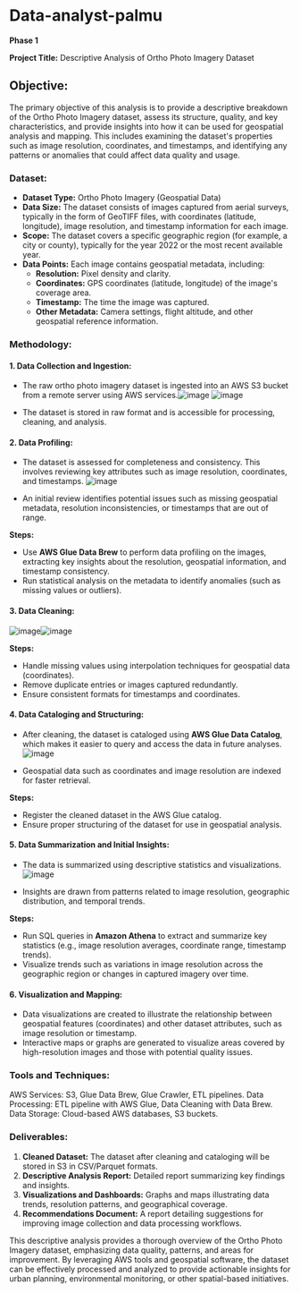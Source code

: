 # Data-analyst-palmu
**Phase 1**

**Project Title:** Descriptive Analysis of Ortho Photo Imagery Dataset


## **Objective:**  
The primary objective of this analysis is to provide a descriptive breakdown of the Ortho Photo Imagery dataset, assess its structure, quality, and key characteristics, and provide insights into how it can be used for geospatial analysis and mapping. This includes examining the dataset's properties such as image resolution, coordinates, and timestamps, and identifying any patterns or anomalies that could affect data quality and usage.


### **Dataset:**
- **Dataset Type:** Ortho Photo Imagery (Geospatial Data)
- **Data Size:** The dataset consists of images captured from aerial surveys, typically in the form of GeoTIFF files, with coordinates (latitude, longitude), image resolution, and timestamp information for each image.
- **Scope:** The dataset covers a specific geographic region (for example, a city or county), typically for the year 2022 or the most recent available year.
- **Data Points:** Each image contains geospatial metadata, including:
  - **Resolution:** Pixel density and clarity.
  - **Coordinates:** GPS coordinates (latitude, longitude) of the image's coverage area.
  - **Timestamp:** The time the image was captured.
  - **Other Metadata:** Camera settings, flight altitude, and other geospatial reference information.

### **Methodology:**

#### **1. Data Collection and Ingestion:**
- The raw ortho photo imagery dataset is ingested into an AWS S3 bucket from a remote server using AWS services.![image](https://github.com/user-attachments/assets/810c6cb4-8f5e-43c5-8c82-bad83b4922d7)
![image](https://github.com/user-attachments/assets/9802a3e7-db00-4ff7-bfad-f0e42ea39158)

- The dataset is stored in raw format and is accessible for processing, cleaning, and analysis.

#### **2. Data Profiling:**
- The dataset is assessed for completeness and consistency. This involves reviewing key attributes such as image resolution, coordinates, and timestamps. ![image](https://github.com/user-attachments/assets/9974be5e-01a3-44b3-a0b2-c83af8ee996c)

- An initial review identifies potential issues such as missing geospatial metadata, resolution inconsistencies, or timestamps that are out of range.


**Steps:**
- Use **AWS Glue Data Brew** to perform data profiling on the images, extracting key insights about the resolution, geospatial information, and timestamp consistency.
- Run statistical analysis on the metadata to identify anomalies (such as missing values or outliers).

#### **3. Data Cleaning:**
![image](https://github.com/user-attachments/assets/02df108b-0eb9-4e41-a2d1-1a9b96a0d35a)![image](https://github.com/user-attachments/assets/98f7e6ab-eee4-4a83-bdc2-a4df45ed6ead)

**Steps:**
- Handle missing values using interpolation techniques for geospatial data (coordinates).
- Remove duplicate entries or images captured redundantly.
- Ensure consistent formats for timestamps and coordinates.

#### **4. Data Cataloging and Structuring:**
- After cleaning, the dataset is cataloged using **AWS Glue Data Catalog**, which makes it easier to query and access the data in future analyses.![image](https://github.com/user-attachments/assets/46dfeee8-e295-44de-9d33-42cf12797475)

- Geospatial data such as coordinates and image resolution are indexed for faster retrieval.

**Steps:**
- Register the cleaned dataset in the AWS Glue catalog.
- Ensure proper structuring of the dataset for use in geospatial analysis.

#### **5. Data Summarization and Initial Insights:**
- The data is summarized using descriptive statistics and visualizations. ![image](https://github.com/user-attachments/assets/df0727f3-d01b-410d-83f1-6f94e0af988b)

- Insights are drawn from patterns related to image resolution, geographic distribution, and temporal trends.

**Steps:**
- Run SQL queries in **Amazon Athena** to extract and summarize key statistics (e.g., image resolution averages, coordinate range, timestamp trends).
- Visualize trends such as variations in image resolution across the geographic region or changes in captured imagery over time.

#### **6. Visualization and Mapping:**
- Data visualizations are created to illustrate the relationship between geospatial features (coordinates) and other dataset attributes, such as image resolution or timestamp.
- Interactive maps or graphs are generated to visualize areas covered by high-resolution images and those with potential quality issues.


### **Tools and Techniques:**
AWS Services: S3, Glue Data Brew, Glue Crawler, ETL pipelines.
Data Processing: ETL pipeline with AWS Glue, Data Cleaning with Data Brew.
Data Storage: Cloud-based AWS databases, S3 buckets.

### **Deliverables:**
1. **Cleaned Dataset:** The dataset after cleaning and cataloging will be stored in S3 in CSV/Parquet formats.
2. **Descriptive Analysis Report:** Detailed report summarizing key findings and insights.
3. **Visualizations and Dashboards:** Graphs and maps illustrating data trends, resolution patterns, and geographical coverage.
4. **Recommendations Document:** A report detailing suggestions for improving image collection and data processing workflows.

This descriptive analysis provides a thorough overview of the Ortho Photo Imagery dataset, emphasizing data quality, patterns, and areas for improvement. By leveraging AWS tools and geospatial software, the dataset can be effectively processed and analyzed to provide actionable insights for urban planning, environmental monitoring, or other spatial-based initiatives.




